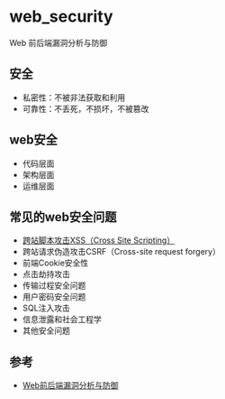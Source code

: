 # web_security

Web 前后端漏洞分析与防御

## 安全

- 私密性：不被非法获取和利用
- 可靠性：不丢死，不损坏，不被篡改

## web安全

- 代码层面
- 架构层面
- 运维层面

## 常见的web安全问题

- [跨站脚本攻击XSS（Cross Site Scripting）](./xss/README.md)
- 跨站请求伪造攻击CSRF（Cross-site request forgery）
- 前端Cookie安全性
- 点击劫持攻击
- 传输过程安全问题
- 用户密码安全问题
- SQL注入攻击
- 信息泄露和社会工程学
- 其他安全问题

## 参考

- [Web前后端漏洞分析与防御](https://coding.imooc.com/class/104.html)
